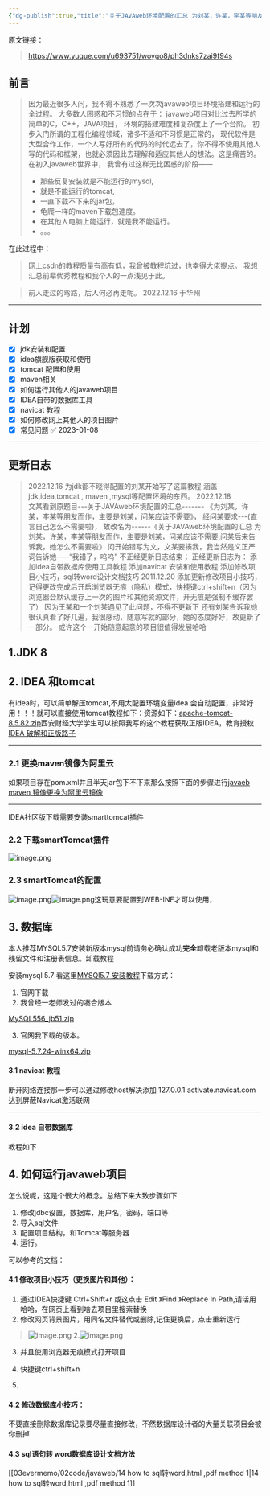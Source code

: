 ```yaml
---
{"dg-publish":true,"title":"关于JAVAweb环境配置的汇总 为刘某，许某，李某等朋友而作，主要是刘某，问某应该不需要,问某后来告诉我，她怎么不需要啦","permalink":"/03evermemo/02code/javaweb/01howtosetjavaweb env关于JAVAweb环境配置的汇总 为刘某，许某，李某等朋友而作，主要是刘某，问某应该不需要,问某后来告诉我，她怎么不需要啦/","dgPassFrontmatter":true}
---
```



原文链接：
> https://www.yuque.com/u693751/woygo8/ph3dnks7zai9f94s
## 前言

> 因为最近很多人问，我不得不熟悉了一次次javaweb项目环境搭建和运行的全过程。
> 大多数人困惑和不习惯的点在于：
> javaweb项目对比过去所学的简单的C，C++，JAVA项目，
> 环境的搭建难度和复杂度上了一个台阶。
> 初步入门所谓的工程化编程领域，诸多不适和不习惯是正常的，
> 现代软件是大型合作工作，一个人写好所有的代码的时代远去了，你不得不使用其他人写的代码和框架，也就必须因此去理解和适应其他人的想法。这是痛苦的。
> 在初入javaweb世界中，
> 我曾有过这样无比困惑的阶段——
> - 那些反复安装就是不能运行的mysql,
> - 就是不能运行的tomcat,
> - 一直下载不下来的jar包，
> - 龟爬一样的maven下载包速度。
> - 在其他人电脑上能运行，就是我不能运行。
> - 。。。
> 
在此过程中：
> 网上csdn的教程质量有高有低，我曾被教程坑过，也幸得大佬提点。
> 我想汇总前辈优秀教程和我个人的一点浅见于此。
> 

> 前人走过的弯路，后人何必再走呢。
> 2022.12.16 于华州


---

<a name="H988U"></a>
## 计划

- [x] jdk安装和配置
- [x] idea旗舰版获取和使用
- [x] tomcat 配置和使用
- [x] maven相关
- [x] 如何运行其他人的javaweb项目
- [x] IDEA自带的数据库工具
- [x] navicat 教程
- [x] 如何修改网上其他人的项目图片
- [x] 常见问题 ✅ 2023-01-08

---

<a name="xvkMT"></a>
## 更新日志
> 2022.12.16 
> 为jdk都不晓得配置的刘某开始写了这篇教程
> 涵盖jdk,idea,tomcat , maven ,mysql等配置环境的东西。
> 2022.12.18   
> 文某看到原题目---关于JAVAweb环境配置的汇总------- 《为刘某，许某，李某等朋友而作，主要是刘某，问某应该不需要》，
> 经问某要求---(直言自己怎么不需要啦)，
> 故改名为------《关于JAVAweb环境配置的汇总 为刘某，许某，李某等朋友而作，主要是刘某，问某应该不需要,问某后来告诉我，她怎么不需要啦》
> 问开始错写为文，文某要揍我，我当然是义正严词告诉她----“我错了，呜呜”
> 不正经更新日志结束；
> 正经更新日志为：
> 添加idea自带数据库使用工具教程
> 添加navicat 安装和使用教程
> 添加修改项目小技巧，sql转word设计文档技巧
> 2011.12.20
> 添加更新修改项目小技巧，记得更改完成后开启浏览器无痕（隐私）模式，快捷键ctrl+shift+n（因为浏览器会默认缓存上一次的图片和其他资源文件，开无痕是强制不缓存罢了）
> 因为王某和一个刘某遇见了此问题，不得不更新下
> 还有刘某告诉我她很认真看了好几遍，我很感动，随意写就的部分，她的态度好好，故更新了一部分。
> 或许这个一开始随意起意的项目很值得发展哈哈


<a name="zgrpD"></a>
## 1.JDK 8


<a name="DvEiH"></a>
## 2. IDEA 和tomcat
有idea时，可以简单解压tomcat,不用太配置环境变量idea 会自动配置，非常好用！！！就可以直接使用tomcat教程如下：资源如下：[apache-tomcat-8.5.82.zip](https://www.yuque.com/attachments/yuque/0/2022/zip/906866/1671178474150-e09af694-0453-4cc9-8345-50c3f6c54007.zip?_lake_card=%7B%22src%22%3A%22https%3A%2F%2Fwww.yuque.com%2Fattachments%2Fyuque%2F0%2F2022%2Fzip%2F906866%2F1671178474150-e09af694-0453-4cc9-8345-50c3f6c54007.zip%22%2C%22name%22%3A%22apache-tomcat-8.5.82.zip%22%2C%22size%22%3A11849515%2C%22type%22%3A%22application%2Fx-zip-compressed%22%2C%22ext%22%3A%22zip%22%2C%22source%22%3A%22%22%2C%22status%22%3A%22done%22%2C%22mode%22%3A%22title%22%2C%22download%22%3Atrue%2C%22taskId%22%3A%22u7b3569a9-1b85-4b12-86af-46b1b901a9d%22%2C%22taskType%22%3A%22upload%22%2C%22__spacing%22%3A%22both%22%2C%22id%22%3A%22u15c30497%22%2C%22margin%22%3A%7B%22top%22%3Atrue%2C%22bottom%22%3Atrue%7D%2C%22card%22%3A%22file%22%7D)西安财经大学学生可以按照我写的这个教程获取正版IDEA，教育授权[IDEA 破解和正版路子](https://www.yuque.com/u693751/woygo8/gtg8ry)

---

<a name="yfk42"></a>
### 2.1 更换maven镜像为阿里云
如果项目存在pom.xml并且半天jar包下不下来那么按照下面的步骤进行[javaeb maven 镜像更换为阿里云镜像](https://www.yuque.com/u693751/woygo8/lhirszt4atrag2sv)

---

IDEA社区版下载需要安装smarttomcat插件
<a name="AHfkw"></a>
### 2.2 下载smartTomcat插件
![image.png](https://cdn.nlark.com/yuque/0/2022/png/906866/1671177237761-f4c7d7a3-d811-480b-9b15-da7da833e9b5.png#averageHue=%23d3ab67&clientId=u2fcb7f6f-bbd3-4&crop=0&crop=0&crop=1&crop=1&from=paste&id=ua8157f98&margin=%5Bobject%20Object%5D&name=image.png&originHeight=892&originWidth=1240&originalType=url&ratio=1&rotation=0&showTitle=false&size=118794&status=done&style=none&taskId=ua97f3760-8295-4f68-a701-089476977c7&title=)
<a name="TdxYK"></a>
### 2.3 smartTomcat的配置
![image.png](https://cdn.nlark.com/yuque/0/2022/png/906866/1671177237994-703a2875-9e24-4ed9-bb20-5ac3c557f0d5.png#averageHue=%23f6f3f2&clientId=u2fcb7f6f-bbd3-4&crop=0&crop=0&crop=1&crop=1&from=paste&id=u0b1ff077&margin=%5Bobject%20Object%5D&name=image.png&originHeight=1029&originWidth=1920&originalType=url&ratio=1&rotation=0&showTitle=false&size=245720&status=done&style=none&taskId=u9dc82e96-1331-4944-bf31-1eb88e0c619&title=)![image.png](https://cdn.nlark.com/yuque/0/2022/png/906866/1671177237632-db16b84f-4b3d-462e-9176-34c146661270.png#averageHue=%23f3f2f2&clientId=u2fcb7f6f-bbd3-4&crop=0&crop=0&crop=1&crop=1&from=paste&id=u8191d992&margin=%5Bobject%20Object%5D&name=image.png&originHeight=847&originWidth=1322&originalType=url&ratio=1&rotation=0&showTitle=false&size=74189&status=done&style=none&taskId=u8ae8420a-87a4-4eef-9853-145a7d4ddb1&title=)这玩意要配置到WEB-INF才可以使用，
<a name="JDZ22"></a>
## 3. 数据库 
本人推荐MYSQL5.7安装新版本mysql前请务必确认成功**完全**卸载老版本mysql和残留文件和注册表信息。卸载教程

安装mysql 5.7 看这里[MYSQl5.7 安装教程](https://www.yuque.com/u693751/woygo8/eg2ly9t6xl29wi45)下载方式：

1. 官网下载
2. 我曾经一老师发过的凑合版本

[MySQL556_jb51.zip](https://www.yuque.com/attachments/yuque/0/2022/zip/906866/1671177461809-a3f2e03a-5f5a-422b-9198-a65ae128b827.zip?_lake_card=%7B%22src%22%3A%22https%3A%2F%2Fwww.yuque.com%2Fattachments%2Fyuque%2F0%2F2022%2Fzip%2F906866%2F1671177461809-a3f2e03a-5f5a-422b-9198-a65ae128b827.zip%22%2C%22name%22%3A%22MySQL556_jb51.zip%22%2C%22size%22%3A42114387%2C%22type%22%3A%22application%2Fx-zip-compressed%22%2C%22ext%22%3A%22zip%22%2C%22source%22%3A%22%22%2C%22status%22%3A%22done%22%2C%22mode%22%3A%22title%22%2C%22download%22%3Atrue%2C%22taskId%22%3A%22u44d2cf7c-1ab4-4e1f-aefd-7d40c40ed91%22%2C%22taskType%22%3A%22upload%22%2C%22__spacing%22%3A%22both%22%2C%22id%22%3A%22u7fc333a9%22%2C%22margin%22%3A%7B%22top%22%3Atrue%2C%22bottom%22%3Atrue%7D%2C%22card%22%3A%22file%22%7D)

3. 官网我下载的版本。

[mysql-5.7.24-winx64.zip](https://www.yuque.com/attachments/yuque/0/2022/zip/906866/1671177579150-85fe2bd9-a389-4127-b786-a3267e38d8da.zip?_lake_card=%7B%22src%22%3A%22https%3A%2F%2Fwww.yuque.com%2Fattachments%2Fyuque%2F0%2F2022%2Fzip%2F906866%2F1671177579150-85fe2bd9-a389-4127-b786-a3267e38d8da.zip%22%2C%22name%22%3A%22mysql-5.7.24-winx64.zip%22%2C%22size%22%3A336686815%2C%22type%22%3A%22application%2Fx-zip-compressed%22%2C%22ext%22%3A%22zip%22%2C%22source%22%3A%22%22%2C%22status%22%3A%22done%22%2C%22mode%22%3A%22title%22%2C%22download%22%3Atrue%2C%22taskId%22%3A%22ua29f57f9-5fd6-4786-9297-05c9d9908ff%22%2C%22taskType%22%3A%22upload%22%2C%22__spacing%22%3A%22both%22%2C%22id%22%3A%22ub579917c%22%2C%22margin%22%3A%7B%22top%22%3Atrue%2C%22bottom%22%3Atrue%7D%2C%22card%22%3A%22file%22%7D)

<a name="I7G7j"></a>
#### 3.1 navicat 教程
断开网络连接那一步可以通过修改host解决添加 127.0.0.1 activate.navicat.com 达到屏蔽Navicat激活联网

---

<a name="zjTBh"></a>
#### 3.2 idea 自带数据库
教程如下
<a name="setH7"></a>
## 4. 如何运行javaweb项目
怎么说呢，这是个很大的概念。总结下来大致步骤如下

1. 修改jdbc设置，数据库，用户名，密码，端口等
2. 导入sql文件
3. 配置项目结构，和Tomcat等服务器
4. 运行。

可以参考的文档：


<a name="eFLLa"></a>
#### 4.1 修改项目小技巧（更换图片和其他）：

1. 通过IDEA快捷键 Ctrl+Shift+r 或这点击 Edit 》Find 》Replace In Path,请活用哈哈，在网页上看到啥去项目里搜索替换
2. 修改网页背景图片，用同名文件替代或删除,记住更换后，点击重新运行

> ![image.png](https://cdn.nlark.com/yuque/0/2022/png/906866/1671513046964-62e7f35b-5258-4515-9cab-a4110ea45d5d.png#averageHue=%23414b4c&clientId=uc2c971fc-ad13-4&crop=0&crop=0&crop=1&crop=1&from=paste&height=775&id=ub21a3a35&margin=%5Bobject%20Object%5D&name=image.png&originHeight=1356&originWidth=857&originalType=binary&ratio=1&rotation=0&showTitle=false&size=613161&status=done&style=none&taskId=u484b1df8-4725-43d2-9973-ee8c195a587&title=&width=489.7142857142857)
> 2.![image.png](https://cdn.nlark.com/yuque/0/2022/png/906866/1671515346894-7c695b1c-25e2-4bc2-9c30-7f1ffde5999c.png#averageHue=%23323533&clientId=uc2c971fc-ad13-4&crop=0&crop=0&crop=1&crop=1&from=paste&height=520&id=u559b2b5b&margin=%5Bobject%20Object%5D&name=image.png&originHeight=910&originWidth=1484&originalType=binary&ratio=1&rotation=0&showTitle=false&size=909793&status=done&style=none&taskId=u15265608-c197-4e46-9fcd-dbe68ca98a5&title=&width=848)

3. 并且使用浏览器无痕模式打开项目
4. 快捷键ctrl+shift+n

5. 
<a name="WCldR"></a>
#### 4.2 修改数据库小技巧：
不要直接删除数据库记录要尽量直接修改，不然数据库设计者的大量关联项目会被你删掉

<a name="gX7D2"></a>
#### 4.3 sql语句转 word数据库设计文档方法

[[03evermemo/02code/javaweb/14 how to sql转word,html ,pdf method 1\|14 how to sql转word,html ,pdf method 1]]




